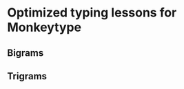 # Optimized typing lessons for Monkeytype

## Bigrams

<!--BIGRAMS-->
<!--/BIGRAMS-->

## Trigrams

<!--TRIGRAMS-->
<!--/TRIGRAMS-->
